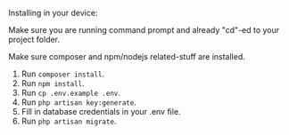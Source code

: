Installing in your device:

Make sure you are running command prompt and already "cd"-ed to your project folder.

Make sure composer and npm/nodejs related-stuff are installed.

1. Run ```composer install```.
2. Run ```npm install```.
3. Run ```cp .env.example .env```.
4. Run ```php artisan key:generate```.
5. Fill in database credentials in your .env file.
6. Run ```php artisan migrate```.

